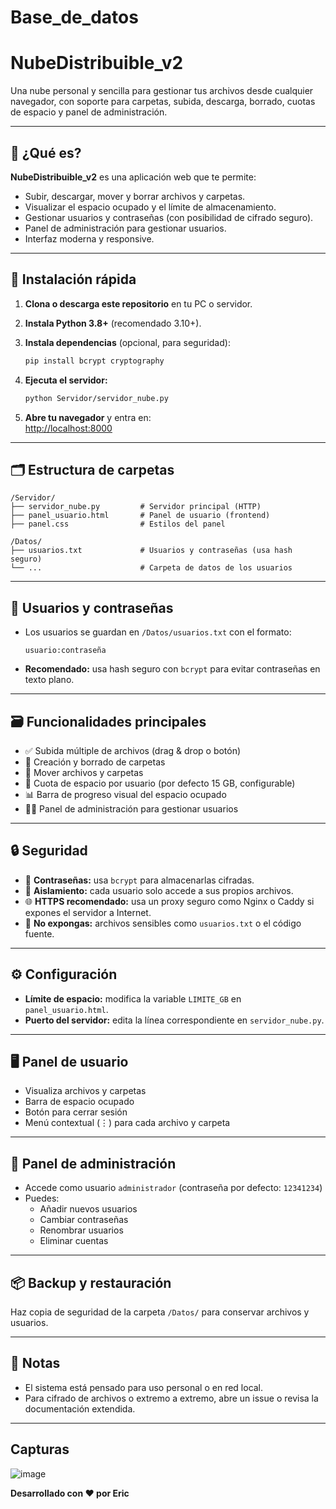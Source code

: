 # Base_de_datos

# NubeDistribuible_v2

Una nube personal y sencilla para gestionar tus archivos desde cualquier navegador, con soporte para carpetas, subida, descarga, borrado, cuotas de espacio y panel de administración.

---

## 🚀 ¿Qué es?

**NubeDistribuible_v2** es una aplicación web que te permite:
- Subir, descargar, mover y borrar archivos y carpetas.
- Visualizar el espacio ocupado y el límite de almacenamiento.
- Gestionar usuarios y contraseñas (con posibilidad de cifrado seguro).
- Panel de administración para gestionar usuarios.
- Interfaz moderna y responsive.

---

## 🏁 Instalación rápida

1. **Clona o descarga este repositorio** en tu PC o servidor.
2. **Instala Python 3.8+** (recomendado 3.10+).
3. **Instala dependencias** (opcional, para seguridad):

   ```bash
   pip install bcrypt cryptography
   ```

4. **Ejecuta el servidor:**

   ```bash
   python Servidor/servidor_nube.py
   ```

5. **Abre tu navegador** y entra en:  
   [http://localhost:8000](http://localhost:8000)

---

## 🗂️ Estructura de carpetas

```
/Servidor/
├── servidor_nube.py         # Servidor principal (HTTP)
├── panel_usuario.html       # Panel de usuario (frontend)
├── panel.css                # Estilos del panel

/Datos/
├── usuarios.txt             # Usuarios y contraseñas (usa hash seguro)
└── ...                      # Carpeta de datos de los usuarios
```

---

## 👤 Usuarios y contraseñas

- Los usuarios se guardan en `/Datos/usuarios.txt` con el formato:

  ```
  usuario:contraseña
  ```

- **Recomendado:** usa hash seguro con `bcrypt` para evitar contraseñas en texto plano.

---

## 🗃️ Funcionalidades principales

- ✅ Subida múltiple de archivos (drag & drop o botón)
- 📁 Creación y borrado de carpetas
- 🔀 Mover archivos y carpetas
- 💾 Cuota de espacio por usuario (por defecto 15 GB, configurable)
- 📊 Barra de progreso visual del espacio ocupado
- 🧑‍💼 Panel de administración para gestionar usuarios

---

## 🔒 Seguridad

- 🔐 **Contraseñas:** usa `bcrypt` para almacenarlas cifradas.
- 🧱 **Aislamiento:** cada usuario solo accede a sus propios archivos.
- 🌐 **HTTPS recomendado:** usa un proxy seguro como Nginx o Caddy si expones el servidor a Internet.
- 🚫 **No expongas:** archivos sensibles como `usuarios.txt` o el código fuente.

---

## ⚙️ Configuración

- **Límite de espacio:** modifica la variable `LIMITE_GB` en `panel_usuario.html`.
- **Puerto del servidor:** edita la línea correspondiente en `servidor_nube.py`.

---

## 🖥️ Panel de usuario

- Visualiza archivos y carpetas
- Barra de espacio ocupado
- Botón para cerrar sesión
- Menú contextual (⋮) para cada archivo y carpeta

---

## 👑 Panel de administración

- Accede como usuario `administrador` (contraseña por defecto: `12341234`)
- Puedes:
  - Añadir nuevos usuarios
  - Cambiar contraseñas
  - Renombrar usuarios
  - Eliminar cuentas

---

## 📦 Backup y restauración

Haz copia de seguridad de la carpeta `/Datos/` para conservar archivos y usuarios.

---

## 📝 Notas

- El sistema está pensado para uso personal o en red local.
- Para cifrado de archivos o extremo a extremo, abre un issue o revisa la documentación extendida.

---

## Capturas

![image](https://github.com/user-attachments/assets/a79f57a4-c59d-46ae-86ee-fe91dd96fc90)


**Desarrollado con ❤️ por Eric**
